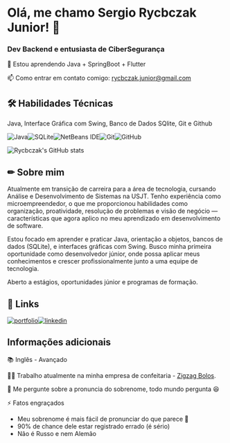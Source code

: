 
# Olá, me chamo Sergio Rycbczak Junior! 👋

### Dev Backend e entusiasta de CiberSegurança

🧠 Estou aprendendo Java + SpringBoot + Flutter

📫 Como entrar em contato comigo: rycbczak.junior@gmail.com


## 🛠 Habilidades Técnicas
Java, Interface Gráfica com Swing, Banco de Dados SQlite, Git e Github

![Java](https://img.shields.io/badge/java-%23ED8B00.svg?style=for-the-badge&logo=openjdk&logoColor=white)![SQLite](https://img.shields.io/badge/sqlite-%2307405e.svg?style=for-the-badge&logo=sqlite&logoColor=white)![NetBeans IDE](https://img.shields.io/badge/NetBeansIDE-1B6AC6.svg?style=for-the-badge&logo=apache-netbeans-ide&logoColor=white)![Git](https://img.shields.io/badge/git-%23F05033.svg?style=for-the-badge&logo=git&logoColor=white)![GitHub](https://img.shields.io/badge/github-%23121011.svg?style=for-the-badge&logo=github&logoColor=white)

![Rycbczak's GitHub stats](https://github-readme-stats.vercel.app/api?username=Rycbczak&theme=dark&show_icons=true)

## ✏ Sobre mim
Atualmente em transição de carreira para a área de tecnologia, cursando Análise e Desenvolvimento de Sistemas na USJT. Tenho experiência como microempreendedor, o que me proporcionou habilidades como organização, proatividade, resolução de problemas e visão de negócio — características que agora aplico no meu aprendizado em desenvolvimento de software.

Estou focado em aprender e praticar Java, orientação a objetos, bancos de dados (SQLite), e interfaces gráficas com Swing. Busco minha primeira oportunidade como desenvolvedor júnior, onde possa aplicar meus conhecimentos e crescer profissionalmente junto a uma equipe de tecnologia.

Aberto a estágios, oportunidades júnior e programas de formação.

## 🔗 Links
[![portfolio](https://img.shields.io/badge/my_portfolio-000?style=for-the-badge&logo=ko-fi&logoColor=white)](https://github.com/Rycbczak)[![linkedin](https://img.shields.io/badge/linkedin-0A66C2?style=for-the-badge&logo=linkedin&logoColor=white)](https://www.linkedin.com/in/rycbczakjr)


## Informações adicionais
📚 Inglês - Avançado

👩‍💻 Trabalho atualmente na minha empresa de confeitaria - [Zigzag Bolos](https://www.instagram.com/zigzagbolos/).

💬 Me pergunte sobre a pronuncia do sobrenome, todo mundo pergunta 😆

⚡️ Fatos engraçados
- Meu sobrenome é mais fácil de pronunciar do que parece 🤣
- 90% de chance dele estar registrado errado (é sério)
- Não é Russo e nem Alemão